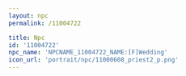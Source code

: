 ```yaml
---
layout: npc
permalink: /11004722

title: Npc
id: '11004722'
npc_name: 'NPCNAME_11004722_NAME:[F]Wedding'
icon_url: 'portrait/npc/11000608_priest2_p.png'
---
```

